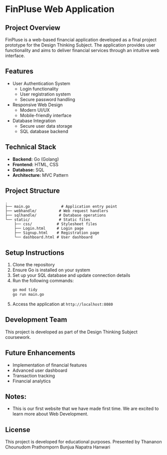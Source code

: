# FinPluse Web Application

## Project Overview
FinPluse is a web-based financial application developed as a final project prototype for the Design Thinking Subject. The application provides user functionality and aims to deliver financial services through an intuitive web interface.

## Features
- User Authentication System
  - Login functionality
  - User registration system
  - Secure password handling
- Responsive Web Design
  - Modern UI/UX
  - Mobile-friendly interface
- Database Integration
  - Secure user data storage
  - SQL database backend

## Technical Stack
- **Backend:** Go (Golang)
- **Frontend:** HTML, CSS
- **Database:** SQL
- **Architecture:** MVC Pattern

## Project Structure
```
.
├── main.go              # Application entry point
├── webhandle/          # Web request handlers
├── sqlhandle/          # Database operations
└── static/             # Static files
    ├── css/           # Stylesheet files
    ├── Login.html     # Login page
    ├── Signup.html    # Registration page
    └── dashboard.html # User dashboard
```
 
## Setup Instructions
1. Clone the repository
2. Ensure Go is installed on your system
3. Set up your SQL database and update connection details
4. Run the following commands:
   ```bash
   go mod tidy
   go run main.go
   ```
5. Access the application at `http://localhost:8080`

## Development Team
This project is developed as part of the Design Thinking Subject coursework.

## Future Enhancements
- Implementation of financial features
- Advanced user dashboard
- Transaction tracking
- Financial analytics

## Notes:
- This is our first website that we have made first time. We are excited to learn more about Web Development.

## License
This project is developed for educational purposes.
Presented by 
Thananon Chounudom 
Prathomporn Bunjua
Napatra Hanwari

